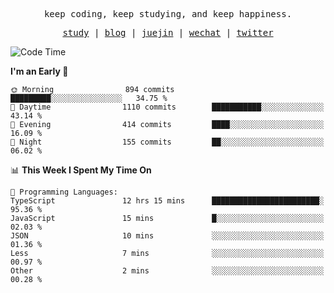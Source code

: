 <p align="center">
  <samp>
    <span>keep coding, keep studying, and keep happiness.</span>
  </samp>
</p>

<p align="center">
  <samp>
    <a href="https://github.com/ouduidui/fe-study">study</a> |
    <a href="https://deweyou.me">blog</a>  |
    <a href="https://juejin.cn/user/4309700183594366">juejin</a> |
    <a href="https://user-images.githubusercontent.com/54696834/165071004-6509e3f2-90c3-448c-9d92-3da42b0c2021.jpeg">wechat</a> |
    <a href="https://twitter.com/ouduidui">twitter</a>
  </samp>
</p>

<!--START_SECTION:waka-->
![Code Time](http://img.shields.io/badge/Code%20Time-3%2C120%20hrs%2038%20mins-blue)

**I'm an Early 🐤** 

```text
🌞 Morning                894 commits         █████████░░░░░░░░░░░░░░░░   34.75 % 
🌆 Daytime                1110 commits        ███████████░░░░░░░░░░░░░░   43.14 % 
🌃 Evening                414 commits         ████░░░░░░░░░░░░░░░░░░░░░   16.09 % 
🌙 Night                  155 commits         ██░░░░░░░░░░░░░░░░░░░░░░░   06.02 % 
```


📊 **This Week I Spent My Time On** 

```text
💬 Programming Languages: 
TypeScript               12 hrs 15 mins      ████████████████████████░   95.36 % 
JavaScript               15 mins             █░░░░░░░░░░░░░░░░░░░░░░░░   02.03 % 
JSON                     10 mins             ░░░░░░░░░░░░░░░░░░░░░░░░░   01.36 % 
Less                     7 mins              ░░░░░░░░░░░░░░░░░░░░░░░░░   00.97 % 
Other                    2 mins              ░░░░░░░░░░░░░░░░░░░░░░░░░   00.28 % 
```


<!--END_SECTION:waka-->
